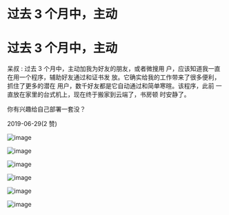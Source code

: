 # 过去 3 个月中，主动

# 过去 3 个月中，主动

呆叔 : 过去 3 个月中，主动加我为好友的朋友，或者微搜用 户，应该知道我一直在用一个程序，辅助好友通过和证书发 放。它确实给我的工作带来了很多便利，抓住了更多的潜在 用户，数千好友都是它自动通过和简单寒暄。该程序，此前 一直放在家里的台式机上，现在终于搬家到云端了，书房顿 时安静了。

你有兴趣给自己部署一套没？

2019-06-29(2 赞)

![image](img/Image_027.png)

![image](img/Image_028.png)

![image](img/Image_029.png)

![image](img/Image_030.png)

![image](img/Image_031.png)

![image](img/Image_032.png)
